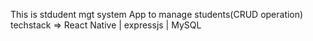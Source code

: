 This is stdudent mgt system App to manage students(CRUD operation) techstack => React Native | expressjs | MySQL
